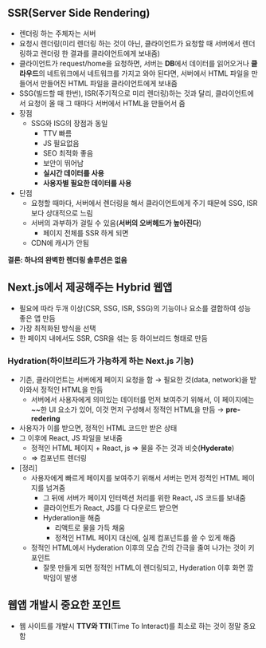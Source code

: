 ## SSR(Server Side Rendering)

- 렌더링 하는 주체자는 서버
- 요청시 렌더링(미리 렌더링 하는 것이 아닌, 클라이언트가 요청할 때 서버에서 렌더링하고 렌더링 한 결과를 클라이언트에게 보내줌)
- 클라이언트가 request/home을 요청하면, 서버는 **DB**에서 데이터를 읽어오거나 **클라우드**의 네트워크에서 네트워크를 가지고 와야 된다면, 서버에서 HTML 파일을 만들어서 만들어진 HTML 파일을 클라이언트에게 보내줌
- SSG(빌드할 때 한번), ISR(주기적으로 미리 렌더링)하는 것과 달리, 클라이언트에서 요청이 올 때 그 때마다 서버에서 HTML을 만들어서 줌
- 장점
    - SSG와 ISG의 장점과 동일
        - TTV 빠름
        - JS 필요없음
        - SEO 최적화 좋음
        - 보안이 뛰어남
        - **실시간 데이터를 사용**
        - **사용자별 필요한 데이터를 사용**
- 단점
    - 요청할 때마다, 서버에서 렌더링을 해서 클라이언트에게 주기 때문에 SSG, ISR보다 상대적으로 느림
    - 서버의 과부하가 걸릴 수 있음(**서버의 오버헤드가 높아진다**)
        - 페이지 전체를 SSR 하게 되면
    - CDN에 캐시가 안됨

**결론: 하나의 완벽한 렌더링 솔루션은 없음**

## Next.js에서 제공해주는 Hybrid 웹앱

- 필요에 따라 두개 이상(CSR, SSG, ISR, SSG)의 기능이나 요소를 결합하여 성능 좋은 앱 만듬
- 가장 최적화된 방식을 선택
- 한 페이지 내에서도 SSR, CSR을 섞는 등 하이브리드 형태로 만듬

### Hydration(하이브리드가 가능하게 하는 Next.js 기능)

- 기존, 클라이언트는 서버에게 페이지 요청을 함 → 필요한 것(data, network)을 받아와서 정적인 HTML을 만듬
    - 서버에서 사용자에게 의미있는 데이터를 먼저 보여주기 위해서, 이 페이지에는 ~~한 UI 요소가 있어, 이것 먼저 구성해서 정적인 HTML을 만듬 → **pre-redering**
- 사용자가 이를 받으면, 정적인 HTML 코드만 받은 상태
- 그 이후에 React, JS 파일을 보내줌
    - 정적인 HTML 페이지 + React, js ⇒ 물을 주는 것과 비슷(**Hyderate**)
    - ⇒ 컴포넌트 렌더링
- [정리]
    - 사용자에게 빠르게 페이지를 보여주기 위해서 서버는 먼저 정적인 HTML 페이지를 넘겨줌
        - 그 뒤에 서버가 페이지 인터렉션 처리를 위한 React, JS 코드를 보내줌
        - 클라이언트가 React, JS를 다 다운로드 받으면
        - Hyderation을 해줌
            - 리액트로 물을 가득 채움
            - 정적인 HTML 페이지 대신에, 실제 컴포넌트를 쓸 수 있게 해줌
    - 정적인 HTML에서 Hyderation 이후의 모습 간의 간극을 줄여 나가는 것이 키포인트
        - 잘못 만들게 되면 정적인 HTML이 렌더링되고, Hyderation 이후 화면 깜박임이 발생

## 웹앱 개발시 중요한 포인트

- 웹 사이트를 개발시 **TTV와 TTI**(Time To Interact)를 최소로 하는 것이 정말 중요함